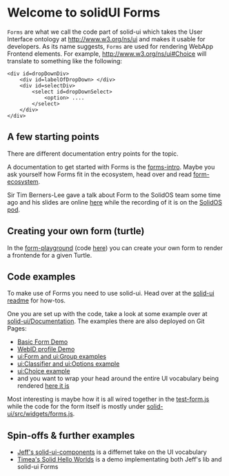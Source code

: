# Welcome to solidUI Forms

`Forms` are what we call the code part of solid-ui which takes the User Interface ontology at <http://www.w3.org/ns/ui> and makes it usable for developers. As its name suggests, `Forms` are used for rendering WebApp Frontend elements. For example, <http://www.w3.org/ns/ui#Choice> will translate to something like the following:
```
<div id=dropDownDiv>
    <div id=labelOfDropDown> </div>
    <div id=selectDiv>
        <select id=dropDownSelect>
            <option> ....
        </select>
    </div>
</div>
```

## A few starting points  

There are different documentation entry points for the topic.

A documentation to get started with Forms is the [forms-intro](./forms-intro.html).
Maybe you ask yourself how Forms fit in the ecosystem, head over and read [form-ecosystem](./form-ecosystem.html).

Sir Tim Berners-Lee gave a talk about Form to the SolidOS team some time ago and his slides are online [here](./talks/FormsTalk.html) while the recording of it is on the [SolidOS pod](https://solidos.solidcommunity.net/public/SolidOS%20team%20meetings/SolidOS_team_videos.html).


## Creating your own form (turtle)

In the [form-playground](https://solidos.github.io/form-playground/playground.html) (code [here](https://github.com/SolidOS/form-playground)) you can create your own form to render a frontende for a given Turtle. 

## Code examples

To make use of Forms you need to use solid-ui. Head over at the [solid-ui readme](https://github.com/SolidOS/solid-ui/blob/main/README.md#getting-started) for how-tos.

One you are set up with the code, take a look at some example over at [solid-ui/Documentation](<https://github.com/SolidOS/solid-ui/tree/main/Documentation>). The examples there are also deployed on Git Pages:

- [Basic Form Demo](https://solidos.github.io/solid-ui/Documentation/form-examples/demo.html)
- [WebID profile Demo](https://solidos.github.io/solid-ui/Documentation/form-examples/profile-demo.html)
- [ui:Form and ui:Group examples](https://solidos.github.io/solid-ui/Documentation/form-examples/structures.html)
- [ui:Classifier and ui:Options example](https://solidos.github.io/solid-ui/Documentation/form-examples/structures2.html)
- [ui:Choice example](https://solidos.github.io/solid-ui/Documentation/form-examples/structures3.html)
- and you want to wrap your head around the entire UI vocabulary being rendered [here it is](https://solidos.github.io/solid-ui/Documentation/form-examples/edit-form-form.html)

Most interesting is maybe how it is all wired together in the [test-form.js](https://github.com/SolidOS/solid-ui/blob/main/Documentation/form-examples/test-form.js) while the code for the form itself is mostly under [solid-ui/src/widgets/forms.js](https://github.com/SolidOS/solid-ui/blob/main/src/widgets/forms.js).

## Spin-offs & further examples

- [Jeff's solid-ui-components](https://github.com/jeff-zucker/solid-ui-components) is a differnet take on the UI vocabulary
- [Timea's Solid Hello Worlds](https://github.com/timea-solid/SolidHelloWorlds) is a demo implementating both Jeff's lib and solid-ui Forms

